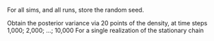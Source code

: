 For all sims, and all runs, store the random seed.

Obtain the posterior variance via 20 points of the density, at time steps 1,000; 2,000; ...; 10,000
For a single realization of the stationary chain
